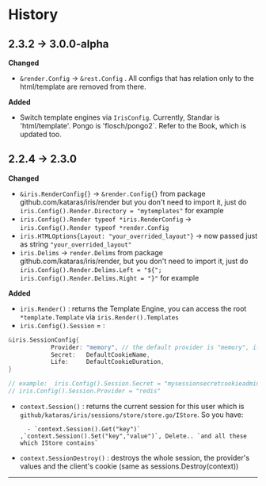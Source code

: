 # History

## 2.3.2 -> 3.0.0-alpha

**Changed**
- `&render.Config` -> `&rest.Config` . All configs that has relation only to the html/template are removed from there.

**Added**

- Switch template engines via `IrisConfig`. Currently, Standar is 'html/template'. Pongo is 'flosch/pongo2`. Refer to the Book, which is updated too.


## 2.2.4 -> 2.3.0

**Changed**

- `&iris.RenderConfig{}` -> `&render.Config{}` from package github.com/kataras/iris/render but you don't need to import it, just do `iris.Config().Render.Directory = "mytemplates"` for example
- `iris.Config().Render typeof *iris.RenderConfig` -> `iris.Config().Render typeof *render.Config`
- `iris.HTMLOptions{Layout: "your_overrided_layout"}` -> now passed just as string `"your_overrided_layout"`
- `iris.Delims` -> `render.Delims` from package github.com/kataras/iris/render, but you don't need to import it, just do `iris.Config().Render.Delims.Left = "${"; iris.Config().Render.Delims.Right = "}"` for example


**Added**

- `iris.Render()` : returns the Template Engine, you can access the root `*template.Template` via `iris.Render().Templates`
- `iris.Config().Session` = :
```go
&iris.SessionConfig{
			Provider: "memory", // the default provider is "memory", if you set it to ""  means that sessions are disabled.
			Secret:   DefaultCookieName,
			Life:     DefaultCookieDuration,
}

// example:  iris.Config().Session.Secret = "mysessionsecretcookieadmin!123"
// iris.Config().Session.Provider = "redis"
```

- `context.Session()` : returns the current session for this user which is `github/kataras/iris/sessions/store/store.go/IStore`. So you have:

		- `context.Session().Get("key")` ,`context.Session().Set("key","value")`, Delete.. `and all these which IStore contains`


- `context.SessionDestroy()` : destroys the whole session, the provider's values and the client's cookie (same as sessions.Destroy(context))

-----------
